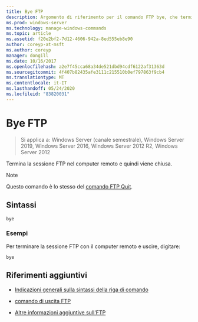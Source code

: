 ```yaml
---
title: Bye FTP
description: Argomento di riferimento per il comando FTP bye, che termina la sessione FTP nel computer remoto e quindi viene chiuso.
ms.prod: windows-server
ms.technology: manage-windows-commands
ms.topic: article
ms.assetid: f20e2bf2-7d12-4606-942a-8ed555eb8e90
author: coreyp-at-msft
ms.author: coreyp
manager: dongill
ms.date: 10/16/2017
ms.openlocfilehash: a2e7f45cca68a34de521dbd94cdf6122af31363d
ms.sourcegitcommit: 4f407b82435afe3111c215510b0ef797863f9cb4
ms.translationtype: MT
ms.contentlocale: it-IT
ms.lasthandoff: 05/24/2020
ms.locfileid: "83820031"
---
```

# <a name="ftp-bye"></a>Bye FTP

> Si applica a: Windows Server (canale semestrale), Windows Server 2019, Windows Server 2016, Windows Server 2012 R2, Windows Server 2012

Termina la sessione FTP nel computer remoto e quindi viene chiusa.

> [!NOTE]
> Questo comando è lo stesso del [comando FTP Quit](ftp-quit.md).

## <a name="syntax"></a>Sintassi

```
bye
```

### <a name="examples"></a>Esempi

Per terminare la sessione FTP con il computer remoto e uscire, digitare:

```
bye
```

## <a name="additional-references"></a>Riferimenti aggiuntivi

- [Indicazioni generali sulla sintassi della riga di comando](command-line-syntax-key.md)

- [comando di uscita FTP](ftp-quit.md)

- [Altre informazioni aggiuntive sull'FTP](https://docs.microsoft.com/previous-versions/orphan-topics/ws.10/cc756013(v=ws.10))

